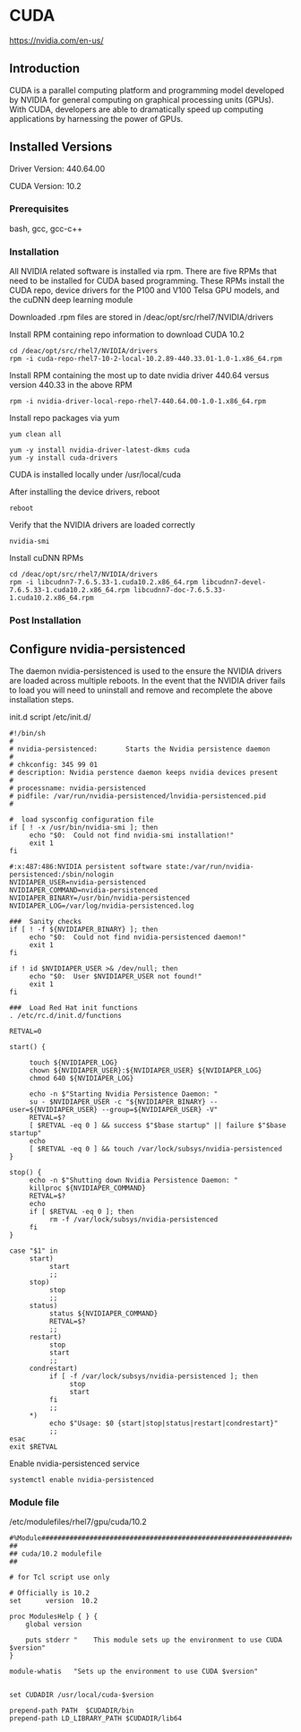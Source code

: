# CUDA

https://nvidia.com/en-us/

## Introduction

CUDA is a parallel computing platform and programming model developed by NVIDIA 
for general computing on graphical processing units (GPUs). With CUDA, developers 
are able to dramatically speed up computing applications by harnessing the power of GPUs.

## Installed Versions

Driver Version: 440.64.00

CUDA Version: 10.2

### Prerequisites

bash, gcc, gcc-c++

### Installation
All NVIDIA related software is installed via rpm. There are five RPMs that need to
be installed for CUDA based programming. These RPMs install the CUDA repo, device
drivers for the P100 and V100 Telsa GPU models, and the cuDNN deep learning module 

Downloaded .rpm files are stored in /deac/opt/src/rhel7/NVIDIA/drivers

Install RPM containing repo information to download CUDA 10.2
```
cd /deac/opt/src/rhel7/NVIDIA/drivers
rpm -i cuda-repo-rhel7-10-2-local-10.2.89-440.33.01-1.0-1.x86_64.rpm

```

Install RPM containing the most up to date nvidia driver 440.64 versus 
version 440.33 in the above RPM
```
rpm -i nvidia-driver-local-repo-rhel7-440.64.00-1.0-1.x86_64.rpm

```

Install repo packages via yum
```
yum clean all

yum -y install nvidia-driver-latest-dkms cuda
yum -y install cuda-drivers
```

CUDA is installed locally under /usr/local/cuda

After installing the device drivers, reboot
```
reboot
```

Verify that the NVIDIA drivers are loaded correctly
```
nvidia-smi
```

Install cuDNN RPMs
```
cd /deac/opt/src/rhel7/NVIDIA/drivers
rpm -i libcudnn7-7.6.5.33-1.cuda10.2.x86_64.rpm libcudnn7-devel-7.6.5.33-1.cuda10.2.x86_64.rpm libcudnn7-doc-7.6.5.33-1.cuda10.2.x86_64.rpm
```

### Post Installation

## Configure nvidia-persistenced

The daemon nvidia-persistenced is used to the ensure the NVIDIA drivers are loaded across
multiple reboots. In the event that the NVIDIA driver fails to load you will need to uninstall
and remove and recomplete the above installation steps.

init.d script /etc/init.d/
```
#!/bin/sh
#
# nvidia-persistenced:       Starts the Nvidia persistence daemon
#
# chkconfig: 345 99 01
# description: Nvidia perstence daemon keeps nvidia devices present
#
# processname: nvidia-persistenced
# pidfile: /var/run/nvidia-persistenced/lnvidia-persistenced.pid
#

#  load sysconfig configuration file
if [ ! -x /usr/bin/nvidia-smi ]; then
     echo "$0:  Could not find nvidia-smi installation!"
     exit 1
fi

#:x:487:486:NVIDIA persistent software state:/var/run/nvidia-persistenced:/sbin/nologin
NVIDIAPER_USER=nvidia-persistenced
NVIDIAPER_COMMAND=nvidia-persistenced
NVIDIAPER_BINARY=/usr/bin/nvidia-persistenced
NVIDIAPER_LOG=/var/log/nvidia-persistenced.log

###  Sanity checks
if [ ! -f ${NVIDIAPER_BINARY} ]; then
     echo "$0:  Could not find nvidia-persistenced daemon!"
     exit 1
fi

if ! id $NVIDIAPER_USER >& /dev/null; then
     echo "$0:  User $NVIDIAPER_USER not found!"
     exit 1
fi

###  Load Red Hat init functions
. /etc/rc.d/init.d/functions

RETVAL=0

start() {

     touch ${NVIDIAPER_LOG}
     chown ${NVIDIAPER_USER}:${NVIDIAPER_USER} ${NVIDIAPER_LOG}
     chmod 640 ${NVIDIAPER_LOG}

     echo -n $"Starting Nvidia Persistence Daemon: "
     su - $NVIDIAPER_USER -c "${NVIDIAPER_BINARY} --user=${NVIDIAPER_USER} --group=${NVIDIAPER_USER} -V"
     RETVAL=$?
     [ $RETVAL -eq 0 ] && success $"$base startup" || failure $"$base startup"
     echo
     [ $RETVAL -eq 0 ] && touch /var/lock/subsys/nvidia-persistenced
}

stop() {
     echo -n $"Shutting down Nvidia Persistence Daemon: "
     killproc ${NVIDIAPER_COMMAND}
     RETVAL=$?
     echo
     if [ $RETVAL -eq 0 ]; then
          rm -f /var/lock/subsys/nvidia-persistenced
     fi
}

case "$1" in
     start)
          start
          ;;
     stop)
          stop
          ;;
     status)
          status ${NVIDIAPER_COMMAND}
          RETVAL=$?
          ;;
     restart)
          stop
          start
          ;;
     condrestart)
          if [ -f /var/lock/subsys/nvidia-persistenced ]; then
               stop
               start
          fi
          ;;
     *)
          echo $"Usage: $0 {start|stop|status|restart|condrestart}"
          ;;
esac
exit $RETVAL
```
Enable nvidia-persistenced service
```
systemctl enable nvidia-persistenced
```

### Module file

/etc/modulefiles/rhel7/gpu/cuda/10.2

```
#%Module########################################################################
##
## cuda/10.2 modulefile
##

# for Tcl script use only

# Officially is 10.2
set      version  10.2

proc ModulesHelp { } {
    global version

    puts stderr "    This module sets up the environment to use CUDA $version"
}

module-whatis	"Sets up the environment to use CUDA $version"


set CUDADIR /usr/local/cuda-$version

prepend-path PATH  $CUDADIR/bin
prepend-path LD_LIBRARY_PATH $CUDADIR/lib64
```
